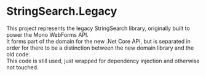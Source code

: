 ﻿# StringSearch.Legacy
This project represents the legacy StringSearch library, originally built to power the Mono WebForms API.  
It forms part of the domain for the new .Net Core API, but is separated in order for there to be a distinction between the new domain library and the old code.  
This code is still used, just wrapped for dependency injection and otherwise not touched.